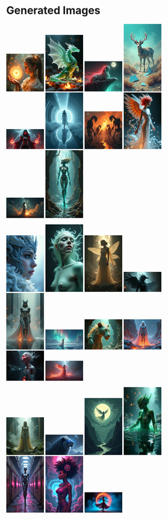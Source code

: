 # Generated Images



<img src="2025_07_08_01.png" width="100"/> <img src="2025_07_08_02.png" width="100"/> <img src="2025_07_08_03.png" width="100"/> <img src="2025_07_08_04.png" width="100"/> <img src="2025_07_08_05.png" width="100"/> <img src="2025_07_08_06.png" width="100"/> <img src="2025_07_08_07.png" width="100"/> <img src="2025_07_08_08.png" width="100"/> <img src="2025_07_08_09.png" width="100"/> <img src="2025_07_08_10.png" width="100"/>

<img src="2025_07_08_11.png" width="100"/> <img src="2025_07_08_12.png" width="100"/> <img src="2025_07_08_13.png" width="100"/> <img src="2025_07_08_14.png" width="100"/> <img src="2025_07_08_15.png" width="100"/> <img src="2025_07_08_16.png" width="100"/> <img src="2025_07_08_17.png" width="100"/> <img src="2025_07_08_18.png" width="100"/> <img src="2025_07_08_19.png" width="100"/> <img src="2025_07_08_20.png" width="100"/>

<img src="2025_07_08_21.png" width="100"/> <img src="2025_07_08_22.png" width="100"/> <img src="2025_07_08_23.png" width="100"/> <img src="2025_07_08_24.png" width="100"/> <img src="2025_07_08_25.png" width="100"/> <img src="2025_07_08_26.png" width="100"/> <img src="2025_07_08_27.png" width="100"/>